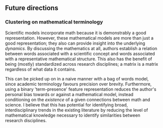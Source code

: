 ## Future directions

### Clustering on mathematical terminology
Scientific models incorporate math because it is demonstrably a good representation. However, these mathematical models are more than just a good representation; they also can provide insight into the underlying *dynamics*. By discussing the mathematics at all, authors establish a relation between words associated with a scientific concept and words associated with a representative mathematical structure. This also has the benefit of being (mostly) standardized across research disciplines; a matrix is a matrix regardless of what data it contains.

This can be picked up on in a naive manner with a bag of words model, since academic terminology favours precision over brevity. Furthermore, using a binary 'term-presence' feature representation reduces the author's personal bias towards or against a mathematical model, instead conditioning on the *existence* of a given connections between math and science. I believe that this has potential for identifying broad, interdisciplinary trends in the existing literature by reducing the level of mathematical knowledge necessary to identify similarities between research disciplines.
